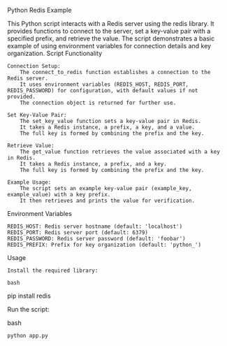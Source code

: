 Python Redis Example

This Python script interacts with a Redis server using the redis library. It provides functions to connect to the server, set a key-value pair with a specified prefix, and retrieve the value. The script demonstrates a basic example of using environment variables for connection details and key organization.
Script Functionality

    Connection Setup:
        The connect_to_redis function establishes a connection to the Redis server.
        It uses environment variables (REDIS_HOST, REDIS_PORT, REDIS_PASSWORD) for configuration, with default values if not provided.
        The connection object is returned for further use.

    Set Key-Value Pair:
        The set_key_value function sets a key-value pair in Redis.
        It takes a Redis instance, a prefix, a key, and a value.
        The full key is formed by combining the prefix and the key.

    Retrieve Value:
        The get_value function retrieves the value associated with a key in Redis.
        It takes a Redis instance, a prefix, and a key.
        The full key is formed by combining the prefix and the key.

    Example Usage:
        The script sets an example key-value pair (example_key, example_value) with a key prefix.
        It then retrieves and prints the value for verification.

Environment Variables

    REDIS_HOST: Redis server hostname (default: 'localhost')
    REDIS_PORT: Redis server port (default: 6379)
    REDIS_PASSWORD: Redis server password (default: 'foobar')
    REDIS_PREFIX: Prefix for key organization (default: 'python_')

Usage

    Install the required library:

    bash

pip install redis

Run the script:

bash

    python app.py